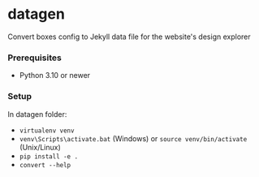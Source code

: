 # datagen

Convert boxes config to Jekyll data file for the website's design explorer

### Prerequisites

- Python 3.10 or newer

### Setup

In datagen folder:

- `virtualenv venv`
- `venv\Scripts\activate.bat` (Windows) or `source venv/bin/activate` (Unix/Linux)
- `pip install -e .`
- `convert --help`
